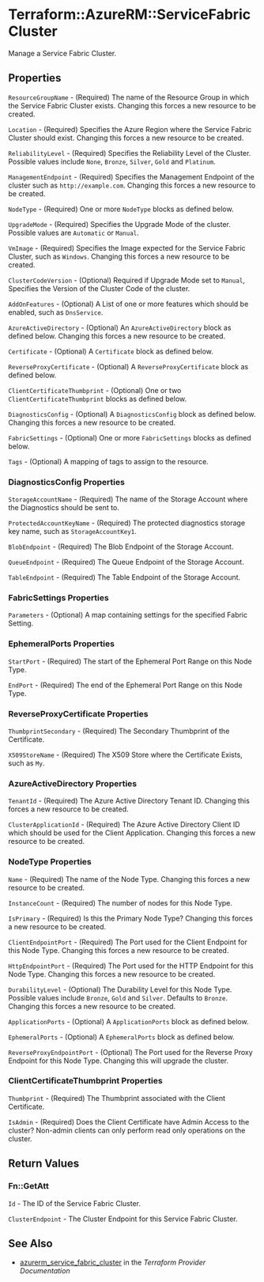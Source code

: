 # Terraform::AzureRM::ServiceFabricCluster

Manage a Service Fabric Cluster.

## Properties

`ResourceGroupName` - (Required) The name of the Resource Group in which the Service Fabric Cluster exists. Changing this forces a new resource to be created.

`Location` - (Required) Specifies the Azure Region where the Service Fabric Cluster should exist. Changing this forces a new resource to be created.

`ReliabilityLevel` - (Required) Specifies the Reliability Level of the Cluster. Possible values include `None`, `Bronze`, `Silver`, `Gold` and `Platinum`.

`ManagementEndpoint` - (Required) Specifies the Management Endpoint of the cluster such as `http://example.com`. Changing this forces a new resource to be created.

`NodeType` - (Required) One or more `NodeType` blocks as defined below.

`UpgradeMode` - (Required) Specifies the Upgrade Mode of the cluster. Possible values are `Automatic` or `Manual`.

`VmImage` - (Required) Specifies the Image expected for the Service Fabric Cluster, such as `Windows`. Changing this forces a new resource to be created.

`ClusterCodeVersion` - (Optional) Required if Upgrade Mode set to `Manual`, Specifies the Version of the Cluster Code of the cluster.

`AddOnFeatures` - (Optional) A List of one or more features which should be enabled, such as `DnsService`.

`AzureActiveDirectory` - (Optional) An `AzureActiveDirectory` block as defined below. Changing this forces a new resource to be created.

`Certificate` - (Optional) A `Certificate` block as defined below.

`ReverseProxyCertificate` - (Optional) A `ReverseProxyCertificate` block as defined below.

`ClientCertificateThumbprint` - (Optional) One or two `ClientCertificateThumbprint` blocks as defined below.

`DiagnosticsConfig` - (Optional) A `DiagnosticsConfig` block as defined below. Changing this forces a new resource to be created.

`FabricSettings` - (Optional) One or more `FabricSettings` blocks as defined below.

`Tags` - (Optional) A mapping of tags to assign to the resource.

### DiagnosticsConfig Properties

`StorageAccountName` - (Required) The name of the Storage Account where the Diagnostics should be sent to.

`ProtectedAccountKeyName` - (Required) The protected diagnostics storage key name, such as `StorageAccountKey1`.

`BlobEndpoint` - (Required) The Blob Endpoint of the Storage Account.

`QueueEndpoint` - (Required) The Queue Endpoint of the Storage Account.

`TableEndpoint` - (Required) The Table Endpoint of the Storage Account.

### FabricSettings Properties

`Parameters` - (Optional) A map containing settings for the specified Fabric Setting.

### EphemeralPorts Properties

`StartPort` - (Required) The start of the Ephemeral Port Range on this Node Type.

`EndPort` - (Required) The end of the Ephemeral Port Range on this Node Type.

### ReverseProxyCertificate Properties

`ThumbprintSecondary` - (Required) The Secondary Thumbprint of the Certificate.

`X509StoreName` - (Required) The X509 Store where the Certificate Exists, such as `My`.

### AzureActiveDirectory Properties

`TenantId` - (Required) The Azure Active Directory Tenant ID. Changing this forces a new resource to be created.

`ClusterApplicationId` - (Required) The Azure Active Directory Client ID which should be used for the Client Application. Changing this forces a new resource to be created.

### NodeType Properties

`Name` - (Required) The name of the Node Type. Changing this forces a new resource to be created.

`InstanceCount` - (Required) The number of nodes for this Node Type.

`IsPrimary` - (Required) Is this the Primary Node Type? Changing this forces a new resource to be created.

`ClientEndpointPort` - (Required) The Port used for the Client Endpoint for this Node Type. Changing this forces a new resource to be created.

`HttpEndpointPort` - (Required) The Port used for the HTTP Endpoint for this Node Type. Changing this forces a new resource to be created.

`DurabilityLevel` - (Optional) The Durability Level for this Node Type. Possible values include `Bronze`, `Gold` and `Silver`. Defaults to `Bronze`. Changing this forces a new resource to be created.

`ApplicationPorts` - (Optional) A `ApplicationPorts` block as defined below.

`EphemeralPorts` - (Optional) A `EphemeralPorts` block as defined below.

`ReverseProxyEndpointPort` - (Optional) The Port used for the Reverse Proxy Endpoint  for this Node Type. Changing this will upgrade the cluster.

### ClientCertificateThumbprint Properties

`Thumbprint` - (Required) The Thumbprint associated with the Client Certificate.

`IsAdmin` - (Required) Does the Client Certificate have Admin Access to the cluster? Non-admin clients can only perform read only operations on the cluster.


## Return Values

### Fn::GetAtt

`Id` - The ID of the Service Fabric Cluster.

`ClusterEndpoint` - The Cluster Endpoint for this Service Fabric Cluster.

## See Also

* [azurerm_service_fabric_cluster](https://www.terraform.io/docs/providers/azurerm/r/service_fabric_cluster.html) in the _Terraform Provider Documentation_